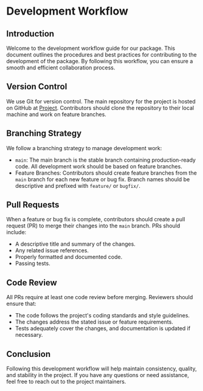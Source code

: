 # Development Workflow

## Introduction

Welcome to the development workflow guide for our package. This document outlines the procedures and best practices for contributing to the development of the package. By following this workflow, you can ensure a smooth and efficient collaboration process.

## Version Control

We use Git for version control. The main repository for the project is hosted on GitHub at [Project](https://github.com/cmulya/DATA551-Project). Contributors should clone the repository to their local machine and work on feature branches.

## Branching Strategy

We follow a branching strategy to manage development work:

- `main`: The main branch is the stable branch containing production-ready code. All development work should be based on feature branches.
- Feature Branches: Contributors should create feature branches from the `main` branch for each new feature or bug fix. Branch names should be descriptive and prefixed with `feature/` or `bugfix/`.

## Pull Requests

When a feature or bug fix is complete, contributors should create a pull request (PR) to merge their changes into the `main` branch. PRs should include:

- A descriptive title and summary of the changes.
- Any related issue references.
- Properly formatted and documented code.
- Passing tests.

## Code Review

All PRs require at least one code review before merging. Reviewers should ensure that:

- The code follows the project's coding standards and style guidelines.
- The changes address the stated issue or feature requirements.
- Tests adequately cover the changes, and documentation is updated if necessary.

## Conclusion

Following this development workflow will help maintain consistency, quality, and stability in the project. If you have any questions or need assistance, feel free to reach out to the project maintainers.
